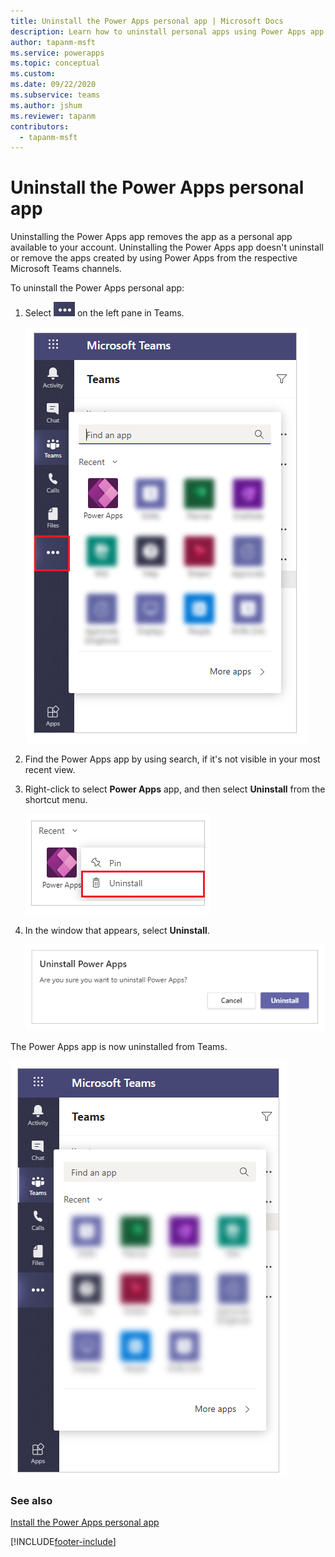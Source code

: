 ```yaml
---
title: Uninstall the Power Apps personal app | Microsoft Docs
description: Learn how to uninstall personal apps using Power Apps app from Microsoft Teams.
author: tapanm-msft
ms.service: powerapps
ms.topic: conceptual
ms.custom: 
ms.date: 09/22/2020
ms.subservice: teams
ms.author: jshum
ms.reviewer: tapanm
contributors:
  - tapanm-msft
---
```


# Uninstall the Power Apps personal app

Uninstalling the Power Apps app removes the app as a personal app available to your account. Uninstalling the Power Apps app doesn't uninstall or remove the apps created by using Power Apps from the respective Microsoft Teams channels.

To uninstall the Power Apps personal app:

1. Select ![Ellipsis.](media/uninstall-1.png "Ellipsis") on the left pane in Teams.

    ![Find an app.](media/uninstall-find-apps.png  "Find an app")

2. Find the Power Apps app by using search, if it's not visible in your most recent view.

3. Right-click to select **Power Apps** app, and then select **Uninstall** from the shortcut menu.

    ![Select Power Apps.](media/uninstall-2.png "Select Power Apps")

5. In the window that appears, select **Uninstall**.

    ![Confirm uninstall.](media/uninstall-confirm.png "Confirm uninstall")

The Power Apps app is now uninstalled from Teams.

![Power Apps app uninstalled.](media/uninstall-3.png "Power Apps app uninstalled")

### See also

[Install the Power Apps personal app](install-personal-app.md)


[!INCLUDE[footer-include](../includes/footer-banner.md)]